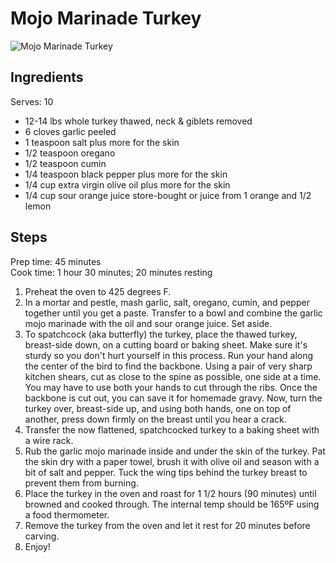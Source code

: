 ---
---
# Mojo Marinade Turkey

![Mojo Marinade Turkey](/food/images/mojo-marinade-turkey.jpg)

## Ingredients
Serves: 10

* 12-14 lbs whole turkey thawed, neck & giblets removed
* 6 cloves garlic peeled
* 1 teaspoon salt plus more for the skin
* 1/2 teaspoon oregano
* 1/2 teaspoon cumin
* 1/4 teaspoon black pepper plus more for the skin
* 1/4 cup extra virgin olive oil plus more for the skin
* 1/4 cup sour orange juice store-bought or juice from 1 orange and 1/2 lemon

## Steps
Prep time: 45 minutes
<br>
Cook time: 1 hour 30 minutes; 20 minutes resting

1. Preheat the oven to 425 degrees F.
2. In a mortar and pestle, mash garlic, salt, oregano, cumin, and pepper together until you get a paste. Transfer to a bowl and combine the garlic mojo marinade with the oil and sour orange juice. Set aside.
3. To spatchcock (aka butterfly) the turkey, place the thawed turkey, breast-side down, on a cutting board or baking sheet. Make sure it's sturdy so you don't hurt yourself in this process. Run your hand along the center of the bird to find the backbone. Using a pair of very sharp kitchen shears, cut as close to the spine as possible, one side at a time. You may have to use both your hands to cut through the ribs. Once the backbone is cut out, you can save it for homemade gravy. Now, turn the turkey over, breast-side up, and using both hands, one on top of another, press down firmly on the breast until you hear a crack.  
4. Transfer the now flattened, spatchcocked turkey to a baking sheet with a wire rack.
5. Rub the garlic mojo marinade inside and under the skin of the turkey. Pat the skin dry with a paper towel, brush it with olive oil and season with a bit of salt and pepper. Tuck the wing tips behind the turkey breast to prevent them from burning.
6. Place the turkey in the oven and roast for 1 1/2 hours (90 minutes) until browned and cooked through. The internal temp should be 165ºF using a food thermometer. 
7. Remove the turkey from the oven and let it rest for 20 minutes before carving. 
8. Enjoy!
